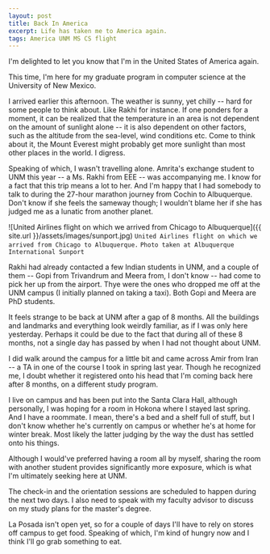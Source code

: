 ```yaml
---
layout: post
title: Back In America
excerpt: Life has taken me to America again.
tags: America UNM MS CS flight
---
```

I'm delighted to let you know that I'm in the United States of America again.

This time, I'm here for my graduate program in computer science at the University of New Mexico.

I arrived earlier this afternoon. The weather is sunny, yet chilly -- hard for some people to think about. Like Rakhi for instance. If one ponders for a moment, it can be realized that the temperature in an area is not dependent on the amount of sunlight alone -- it is also dependent on other factors, such as the altitude from the sea-level, wind conditions etc. Come to think about it, the Mount Everest might probably get more sunlight than most other places in the world. I digress.

Speaking of which, I wasn't travelling alone. Amrita's exchange student to UNM this year -- a Ms. Rakhi from EEE -- was accompanying me. I know for a fact that this trip means a lot to her. And I'm happy that I had somebody to talk to during the 27-hour marathon journey from Cochin to Albuquerque. Don't know if she feels the sameway though; I wouldn't blame her if she has judged me as a lunatic from another planet.

![United Airlines flight on which we arrived from Chicago to Albuquerque]({{ site.url }}/assets/images/sunport.jpg)
`United Airlines flight on which we arrived from Chicago to Albuquerque.`
`Photo taken at Albuquerque International Sunport`

Rakhi had already contacted a few Indian students in UNM, and a couple of them -- Gopi from Trivandrum and Meera from, I don't know -- had come to pick her up from the airport. Thye were the ones who dropped me off at the UNM campus (I initially planned on taking a taxi). Both Gopi and Meera are PhD students.

It feels strange to be back at UNM after a gap of 8 months. All the buildings and landmarks and everything look weirdly familiar, as if I was only here yesterday. Perhaps it could be due to the fact that during all of these 8 months, not a single day has passed by when I had not thought about UNM.

I did walk around the campus for a little bit and came across Amir from Iran -- a TA in one of the course I took in spring last year. Though he recognized me, I doubt whether it registered onto his head that I'm coming back here after 8 months, on a different study program.

I live on campus and has been put into the Santa Clara Hall, although personally, I was hoping for a room in Hokona where I stayed last spring. And I have a roommate. I mean, there's a bed and a shelf full of stuff, but I don't know whether he's currently on campus or whether he's at home for winter break. Most likely the latter judging by the way the dust has settled onto his things.

Although I would've preferred having a room all by myself, sharing the room with another student provides significantly more exposure, which is what I'm ultimately seeking here at UNM.

The check-in and the orientation sessions are scheduled to happen during the next two days. I also need to speak with my faculty advisor to discuss on my study plans for the master's degree.

La Posada isn't open yet, so for a couple of days I'll have to rely on stores off campus to get food. Speaking of which, I'm kind of hungry now and I think I'll go grab something to eat.
